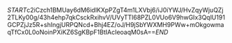 $START$c2iCzch1BMUay6dM6idlKXpPZgT4m1LXVbj6/iJ0iYWJ/HvZqyWjuQZj2TLKy00g/43h4ehp7qkCsckRxihvV/UVyTTl68PZL0VUo6V9hwGIx3QqlU191GCPZjJz5R+shIngjURPQNcd+Bhj4EZ/oJ/H9jSbYWXMH9PWw+mOkgowmaqTfCx0L0oNoinPXiKZ6SgKBpF1BtIAcIeoaqM0sA==$END$